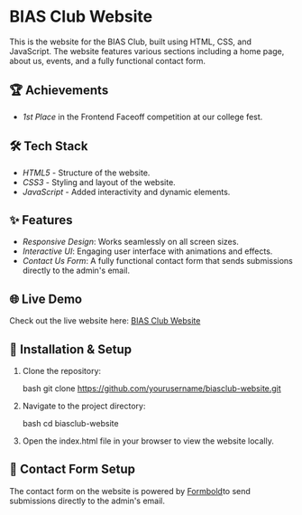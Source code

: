 
# BIAS Club Website

This is the  website for the BIAS Club, built using HTML, CSS, and JavaScript. The website features various sections including a home page, about us, events, and a fully functional contact form.

## 🏆 Achievements

- *1st Place* in the Frontend Faceoff competition at our college fest.

## 🛠 Tech Stack

- *HTML5* - Structure of the website.
- *CSS3* - Styling and layout of the website.
- *JavaScript* - Added interactivity and dynamic elements.

## ✨ Features

- *Responsive Design*: Works seamlessly on all screen sizes.
- *Interactive UI*: Engaging user interface with animations and effects.
- *Contact Us Form*: A fully functional contact form that sends submissions directly to the admin's email.

## 🌐 Live Demo

Check out the live website here: [BIAS Club Website](https://biasclub.netlify.app/)

## 🚀 Installation & Setup

1. Clone the repository:

   bash
   git clone https://github.com/yourusername/biasclub-website.git
   

2. Navigate to the project directory:

   bash
   cd biasclub-website
   

3. Open the index.html file in your browser to view the website locally.

## 📧 Contact Form Setup

The contact form on the website is powered by [Formbold](https://formbold.com/)to send submissions directly to the admin's email.


